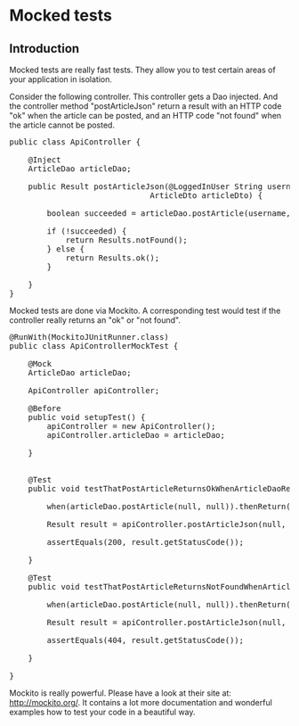 Mocked tests
============

Introduction
------------

Mocked tests are really fast tests. They allow you to test certain areas of your application in isolation.

Consider the following controller. This controller gets a Dao injected. And the controller method 
"postArticleJson" return a result with an HTTP code "ok" when the article can be posted, and an HTTP code "not found" when
the article cannot be posted.

<pre class="prettyprint">
public class ApiController {

    @Inject
    ArticleDao articleDao;

    public Result postArticleJson(@LoggedInUser String username,
                              ArticleDto articleDto) {

        boolean succeeded = articleDao.postArticle(username, articleDto);

        if (!succeeded) {
            return Results.notFound();
        } else {
            return Results.ok();
        }

    }
}
</pre>

Mocked tests are done via Mockito. A corresponding test would test if the controller really returns
an "ok" or "not found".

<pre class="prettyprint">
@RunWith(MockitoJUnitRunner.class)
public class ApiControllerMockTest {

    @Mock
    ArticleDao articleDao;

    ApiController apiController;

    @Before
    public void setupTest() {
        apiController = new ApiController();
        apiController.articleDao = articleDao;

    }


    @Test
    public void testThatPostArticleReturnsOkWhenArticleDaoReturnsTrue() {

        when(articleDao.postArticle(null, null)).thenReturn(true);

        Result result = apiController.postArticleJson(null, null);

        assertEquals(200, result.getStatusCode());

    }

    @Test
    public void testThatPostArticleReturnsNotFoundWhenArticleDaoReturnsFalse() {

        when(articleDao.postArticle(null, null)).thenReturn(false);

        Result result = apiController.postArticleJson(null, null);

        assertEquals(404, result.getStatusCode());

    }

}
</pre>

Mockito is really powerful. Please have a look at their site at: http://mockito.org/.
It contains a lot more documentation and wonderful examples how to test your code in a beautiful way.